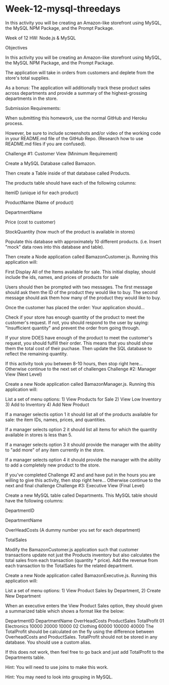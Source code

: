 # Week-12-mysql-threedays
In this activity you will be creating an Amazon-like storefront using MySQL, the MySQL NPM Package, and the Prompt Package.

Week of 12 HW: Node.js & MySQL

Objectives

In this activity you will be creating an Amazon-like storefront using MySQL, the MySQL NPM Package, and the Prompt Package.

The application will take in orders from customers and deplete from the store's total supplies.

As a bonus: The application will additionally track these product sales across departments and provide a summary of the highest-grossing departments in the store.

Submission Requirements:

When submitting this homework, use the normal GitHub and Heroku process.

However, be sure to include screenshots and/or video of the working code in your README.md file of the GitHub Repo. (Research how to use README.md files if you are confused).

Challenge #1: Customer View (Minimum Requirement)

Create a MySQL Database called Bamazon.

Then create a Table inside of that database called Products.

The products table should have each of the following columns:

ItemID (unique id for each product)

ProductName (Name of product)

DepartmentName

Price (cost to customer)

StockQuantity (how much of the product is available in stores)

Populate this database with approximately 10 different products. (i.e. Insert "mock" data rows into this database and table).

Then create a Node application called BamazonCustomer.js. Running this application will:

First Display All of the Items available for sale. This initial display, should include the ids, names, and prices of products for sale

Users should then be prompted with two messages. The first message should ask them the ID of the product they would like to buy. The second message should ask them how many of the product they would like to buy.

Once the customer has placed the order: Your application should...

Check if your store has enough quantity of the product to meet the customer's request. If not, you should respond to the user by saying: "Insufficient quantity" and prevent the order from going through.

If your store DOES have enough of the product to meet the customer's request, you should fulfill their order. This means that you should show them the total cost of their puchase. Then update the SQL database to reflect the remaining quantity.

If this activity took you between 8-10 hours, then stop right here... Otherwise continue to the next set of challenges
Challenge #2: Manager View (Next Level)

Create a new Node application called BamazonManager.js. Running this application will:

List a set of menu options: 1) View Products for Sale 2) View Low Inventory 3) Add to Inventory 4) Add New Product

If a manager selectis option 1 it should list all of the products available for sale: the item IDs, names, prices, and quantities.

If a manager selects option 2 it should list all items for which the quantity available in stores is less than 5.

If a manager selects option 3 it should provide the manager with the ability to "add more" of any item currently in the store.

If a manager selects option 4 it should provide the manager with the ability to add a completely new product to the store.

If you've completed Challenge #2 and and have put in the hours you are willing to give this activity, then stop right here... Otherwise continue to the next and final challenge
Challenge #3: Executive View (Final Level)

Create a new MySQL table called Departments. This MySQL table should have the following columns:

DepartmentID

DepartmentName

OverHeadCosts (A dummy number you set for each department)

TotalSales

Modify the BamazonCustomer.js application such that customer transactions update not just the Products inventory but also calculates the total sales from each transaction (quantity * price). Add the revenue from each transaction to the TotalSales for the related department.

Create a new Node application called BamazonExecutive.js. Running this application will:

List a set of menu options: 1) View Product Sales by Department, 2) Create New Department

When an executive enters the View Product Sales option, they should given a summarized table which shows a format like the below:

DepartmentID	DepartmentName	OverHeadCosts	ProductSales	TotalProfit
01	Electronics	10000	20000	10000
02	Clothing	60000	100000	40000
The TotalProfit should be calculated on the fly using the difference between OverheadCosts and ProductSales. TotalProfit should not be stored in any database. You should use a custom alias.

If this does not work, then feel free to go back and just add TotalProfit to the Departments table.

Hint: You will need to use joins to make this work.

Hint: You may need to look into grouping in MySQL.